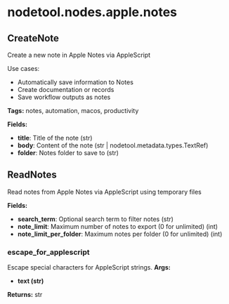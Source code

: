 # nodetool.nodes.apple.notes

## CreateNote

Create a new note in Apple Notes via AppleScript

Use cases:
- Automatically save information to Notes
- Create documentation or records
- Save workflow outputs as notes

**Tags:** notes, automation, macos, productivity

**Fields:**
- **title**: Title of the note (str)
- **body**: Content of the note (str | nodetool.metadata.types.TextRef)
- **folder**: Notes folder to save to (str)


## ReadNotes

Read notes from Apple Notes via AppleScript using temporary files

**Fields:**
- **search_term**: Optional search term to filter notes (str)
- **note_limit**: Maximum number of notes to export (0 for unlimited) (int)
- **note_limit_per_folder**: Maximum notes per folder (0 for unlimited) (int)


### escape_for_applescript

Escape special characters for AppleScript strings.
**Args:**
- **text (str)**

**Returns:** str

